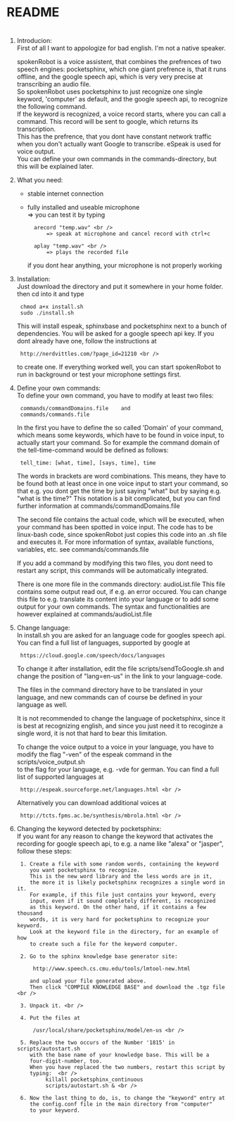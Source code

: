 
#					 # 
#		README		         #
#					 #

1. Introducion: <br />
	First of all I want to appologize for bad english. I'm not a native
	speaker.

	spokenRobot is a voice assistent, that combines the prefrences of two
	speech engines: pocketsphinx, which one giant prefrence is, that it 
	runs offline, and the google speech api, which is very very precise at
	transcribing an audio file. <br />
	So spokenRobot uses pocketsphinx to just recognize one single keyword,
	'computer' as default, and the google speech api, to recognize the 
	following command. <br />
	If the keyword is recognized, a voice record starts, where you can call
	a command. This record will be sent to google, which returns its 
	transcription. <br />
	This has the prefrence, that you dont have constant network traffic
	when you don't actually want Google to transcribe.
	eSpeak is used for voice output. <br />
	You can define your own commands in the commands-directory, but this 
	will be explained later.

2. What you need:
	- stable internet connection
	- fully installed and useable microphone <br />
		=> you can test it by typing <br />
		
			arecord "temp.wav" <br />
				=> speak at microphone and cancel record with ctrl+c
				
			aplay "temp.wav" <br />
				=> plays the recorded file
			
		if you dont hear anything, your microphone is not properly working
	
3. Installation: <br />
	Just download the directory and put it somewhere in your home folder.
	then cd into it and type
	
		chmod a+x install.sh
		sudo ./install.sh
	
	This will install espeak, sphinxbase and pocketsphinx next to a bunch of
	dependencies.
	You will be asked for a google speech api key. If you dont already
	have one, follow the instructions at <br />
	
		http://nerdvittles.com/?page_id=21210 <br />
		
	to create one.
	If everything worked well, you can start spokenRobot to run in background
	or test your microphone settings first.

4. Define your own commands: <br />
	To define your own command, you have to modify at least two files: <br />
	
		commands/commandDomains.file	and
		commands/commands.file
	
	In the first you have to define the so called 'Domain' of your command,
	which means some keywords, which have to be found in voice input, to 
	actually start your command.
	So for example the command domain of the tell-time-command would be 
	defined as follows:
	
		tell_time: [what, time], [says, time], time
	
	The words in brackets are word combinations. This means, they have to
	be found both at least once in one voice input to start your 
	command, so that e.g. you dont get the time by just saying "what"
	but by saying e.g. "what is the time?"
	This notation is a bit complicated, but you can find further information
	at commands/commandDomains.file <br />
	
	The second file contains the actual code, which will be executed, when
	your command has been spotted in voice input. The code has to be
	linux-bash code, since spokenRobot just copies this code into an .sh
	file and executes it.
	For more information of syntax, available functions, variables, etc.
	see commands/commands.file <br />
	
	If you add a command by modifying this two files, you dont need
	to restart any script, this commands will be automatically integrated. <br />
	
	There is one more file in the commands directory: audioList.file
	This file contains some output read out, if e.g. an error occured.
	You can change this file to e.g. translate its content into your
	language or to add some output for your own commands.
	The syntax and functionalities are however explained at 
	commands/audioList.file

5. Change language: <br />
	In install.sh you are asked for an language code for googles speech api.
	You can find a full list of languages, supported by google at <br />
	
		https://cloud.google.com/speech/docs/languages
		
	To change it after installation, edit the file scripts/sendToGoogle.sh
	and change the position of "lang=en-us" in the link to your language-code. <br />
	
	The files in the command directory have to be translated in your language,
	and new commands can of course be defined in your language as well. <br />
	
	It is not recommended to change the language of pocketsphinx, since it
	is best at recognizing english, and since you just need it to recoginze a 
	single word, it is not that hard to bear this limitation. <br />
	
	To change the voice output to a voice in your language, you have to 
	modify the flag "-ven" of the espeak command in the  <br />
		scripts/voice_output.sh <br />
	to the flag for your language, e.g. -vde for german.
	You can find a full list of supported languages at <br />
	
		http://espeak.sourceforge.net/languages.html <br />
		
	Alternatively you can download additional voices at <br />
	
		http://tcts.fpms.ac.be/synthesis/mbrola.html <br />
		

6. Changing the keyword detected by pocketsphinx: <br />
	If you want for any reason to change the keyword that activates the
	recording for google speech api, to e.g. a name like "alexa" or 
	"jasper", follow these steps: <br />
	
		1. Create a file with some random words, containing the keyword
		   you want pocketsphinx to recognize.
		   This is the new word library and the less words are in it,
		   the more it is likely pocketsphinx recognizes a single word in it.
		   For example, if this file just contains your keyword, every
		   input, even if it sound completely different, is recognized
		   as this keyword. On the other hand, if it contains a few thousand
		   words, it is very hard for pocketsphinx to recognize your keyword.
		   Look at the keyword file in the directory, for an example of how
		   to create such a file for the keyword computer.
		   
		2. Go to the sphinx knowledge base generator site:
		
			http://www.speech.cs.cmu.edu/tools/lmtool-new.html
				
		   and upload your file generated above.
		   Then click "COMPILE KNOWLEDGE BASE" and download the .tgz file <br />
		
		3. Unpack it. <br />
		
		4. Put the files at 
			
			/usr/local/share/pocketsphinx/model/en-us <br />
		
		5. Replace the two occurs of the Number '1815' in scripts/autostart.sh 
		   with the base name of your knowledge base. This will be a 
		   four-digit-number, too.
		   When you have replaced the two numbers, restart this script by
		   typing:  <br />
				killall pocketsphinx_continuous
				scripts/autostart.sh & <br />
		
		6. Now the last thing to do, is, to change the "keyword" entry at 
		   the config.conf file in the main directory from "computer"
		   to your keyword.
